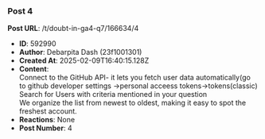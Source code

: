 ### Post 4
**Post URL**: /t/doubt-in-ga4-q7/166634/4
- **ID**: 592990
- **Author**: Debarpita Dash (23f1001301)
- **Created At**: 2025-02-09T16:40:15.128Z
- **Content**:  
  Connect to the GitHub API-  it lets you fetch user data automatically(go to github developer settings -&gt;personal acceess tokens-&gt;tokens(classic)<br>
Search for Users with criteria mentioned in your question<br>
We organize the list from newest to oldest, making it easy to spot the freshest account.
- **Reactions**: None
- **Post Number**: 4

